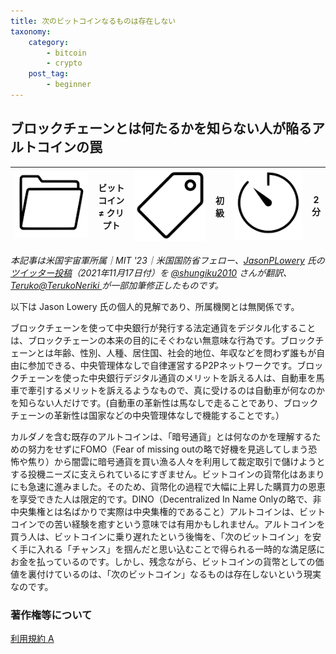 ```yaml
---
title: 次のビットコインなるものは存在しない
taxonomy:
    category:
        - bitcoin
        - crypto
    post_tag:
        - beginner
---
```


## ブロックチェーンとは何たるかを知らない人が陥るアルトコインの罠

|  ![Category](/_images/category.png)  |  ビットコイン ≠ クリプト  |  ![Tag](/_images/tag.png)  |  初級  | ![Time](/_images/timer.png)  |  2分  |
| ---- | ---- | ---- | ---- | ---- | ---- |

_本記事は米国宇宙軍所属｜MIT '23｜米国国防省フェロー、[JasonPLowery](https://twitter.com/JasonPLowery) 氏の[ツイッター投稿](https://twitter.com/JasonPLowery/status/1460969784024211458?s=20)（2021年11月17日付）を [@shungiku2010](https://twitter.com/shungiku2010) さんが翻訳、[Teruko@TerukoNeriki ](https://twitter.com/TerukoNeriki)が一部加筆修正したものです。_

以下は Jason Lowery 氏の個人的見解であり、所属機関とは無関係です。

ブロックチェーンを使って中央銀行が発行する法定通貨をデジタル化することは、ブロックチェーンの本来の目的にそぐわない無意味な行為です。ブロックチェーンとは年齢、性別、人種、居住国、社会的地位、年収などを問わず誰もが自由に参加できる、中央管理体なしで自律運営するP2Pネットワークです。ブロックチェーンを使った中央銀行デジタル通貨のメリットを訴える人は、自動車を馬車で牽引するメリットを訴えるようなもので、真に受けるのは自動車が何なのかを知らない人だけです。(自動車の革新性は馬なしで走ることであり、ブロックチェーンの革新性は国家などの中央管理体なしで機能することです。）

カルダノを含む既存のアルトコインは、「暗号通貨」とは何なのかを理解するための努力をせずにFOMO（Fear of missing outの略で好機を見逃してしまう恐怖や焦り）から闇雲に暗号通貨を買い漁る人々を利用して裁定取引で儲けようとする投機ニーズに支えられているにすぎません。ビットコインの貨幣化はあまりにも急速に進みました。そのため、貨幣化の過程で大幅に上昇した購買力の恩恵を享受できた人は限定的です。DINO（Decentralized In Name Onlyの略で、非中央集権とは名ばかりで実際は中央集権的であること）アルトコインは、ビットコインでの苦い経験を癒すという意味では有用かもしれません。アルトコインを買う人は、ビットコインに乗り遅れたという後悔を、「次のビットコイン」を安く手に入れる「チャンス」を掴んだと思い込むことで得られる一時的な満足感にお金を払っているのです。しかし、残念ながら、ビットコインの貨幣としての価値を裏付けているのは、「次のビットコイン」なるものは存在しないという現実なのです。


### 著作権等について
[利用規約 A](https://lostinbitcoin.jp/copyright/#uaa)
